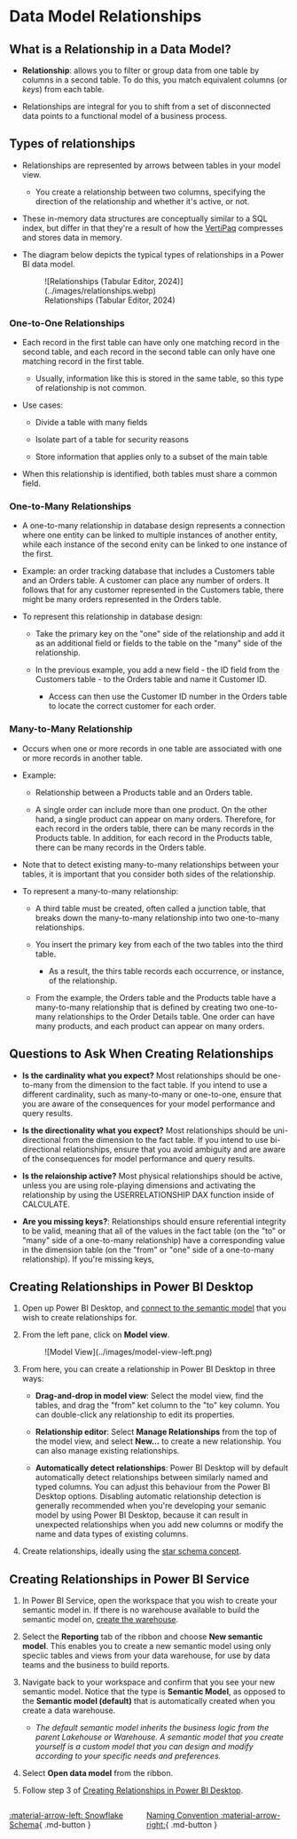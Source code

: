 # Data Model Relationships

## What is a Relationship in a Data Model?

- **Relationship**: allows you to filter or group data from one table by columns in a second table. To do this, you match equivalent columns (or *keys*) from each table.

- Relationships are integral for you to shift from a set of disconnected data points to a functional model of a business process.

## Types of relationships

- Relationships are represented by arrows between tables in your model view.

    - You create a relationship between two columns, specifying the direction of the relationship and whether it's active, or not. 

- These in-memory data structures are conceptually similar to a SQL index, but differ in that they're a result of how the [VertiPaq](../power_bi/vertipaq.md) compresses and stores data in memory.

- The diagram below depicts the typical types of relationships in a Power BI data model.

    <figure markdown="span">
    ![Relationships (Tabular Editor, 2024)](../images/relationships.webp)
    <figcaption>Relationships (Tabular Editor, 2024)</figcaption>
    </figure>

### One-to-One Relationships

- Each record in the first table can have only one matching record in the second table, and each record in the second table can only have one matching record in the first table.

    - Usually, information like this is stored in the same table, so this type of relationship is not common.

- Use cases: 

    - Divide a table with many fields

    - Isolate part of a table for security reasons

    - Store information that applies only to a subset of the main table

- When this relationship is identified, both tables must share a common field.

### One-to-Many Relationships

- A one-to-many relationship in database design represents a connection where one entity can be linked to multiple instances of another entity, while each instance of the second enity can be linked to one instance of the first.

- Example: an order tracking database that includes a Customers table and an Orders table. A customer can place any number of orders. It follows that for any customer represented in the Customers table, there might be many orders represented in the Orders table. 

- To represent this relationship in database design:

    - Take the primary key on the "one" side of the relationship and add it as an additional field or fields to the table on the "many" side of the relationship.

    - In the previous example, you add a new field - the ID field from the Customers table - to the Orders table and name it Customer ID.

        - Access can then use the Customer ID number in the Orders table to locate the correct customer for each order.

### Many-to-Many Relationship

- Occurs when one or more records in one table are associated with one or more records in another table.

- Example:

    - Relationship between a Products table and an Orders table.

    - A single order can include more than one product. On the other hand, a single product can appear on many orders. Therefore, for each record in the orders table, there can be many records in the Products table. In addition, for each record in the Products table, there can be many records in the Orders table.

- Note that to detect existing many-to-many relationships between your tables, it is important that you consider both sides of the relationship.

- To represent a many-to-many relationship:

    - A third table must be created, often called a junction table, that breaks down the many-to-many relationship into two one-to-many relationships.

    - You insert the primary key from each of the two tables into the third table.

        - As a result, the thirs table records each occurrence, or instance, of the relationship.

    - From the example, the Orders table and the Products table have a many-to-many relationship that is defined by creating two one-to-many relationships to the Order Details table. One order can have many products, and each product can appear on many orders.

## Questions to Ask When Creating Relationships

- **Is the cardinality what you expect?** Most relationships should be one-to-many from the dimension to the fact table. If you intend to use a different cardinality, such as many-to-many or one-to-one, ensure that you are aware of the consequences for your model performance and query results.

- **Is the directionality what you expect?** Most relationships should be uni-directional from the dimension to the fact table. If you intend to use bi-directional relationships, ensure that you avoid ambiguity and are aware of the consequences for model performance and query results.

- **Is the relaionship active?** Most physical relationships should be active, unless you are using role-playing dimensions and activating the relationship by using the USERRELATIONSHIP DAX function inside of CALCULATE.

- **Are you missing keys?**: Relationships should ensure referential integrity to be valid, meaning that all of the values in the fact table (on the "to" or "many" side of a one-to-many relationship) have a corresponding value in the dimension table (on the "from" or "one" side of a one-to-many relationship). If you're missing keys, 

## Creating Relationships in Power BI Desktop

1. Open up Power BI Desktop, and [connect to the semantic model](../fabric_tools/semantic_model.md#connecting-to-semantic-model-in-power-bi-desktop) that you wish to create relationships for.

2. From the left pane, click on **Model view**.

    <figure markdown="span">
    ![Model View](../images/model-view-left.png)
    </figure>

3. From here, you can create a relationship in Power BI Desktop in three ways:

    - **Drag-and-drop in model view**: Select the model view, find the tables, and drag the "from" ket column to the "to" key column. You can double-click any relationship to edit its properties.

    - **Relationship editor**: Select **Manage Relationships** from the top of the model view, and select **New...** to create a new relationship. You can also manage existing relationships.

    - **Automatically detect relationships**: Power BI Desktop will by default automatically detect relationships between similarly named and typed columns. You can adjust this behaviour from the Power BI Desktop options. Disabling automatic relationship detection is generally recommended when you're developing your semanic model by using Power BI Desktop, because it can result in unexpected relationships when you add new columns or modify the name and data types of existing columns.

4. Create relationships, ideally using the [star schema concept](./star_schema.md).

## Creating Relationships in Power BI Service

1. In Power BI Service, open the workspace that you wish to create your semantic model in. If there is no warehouse available to build the semantic model on, [create the warehouse](../fabric_tools/warehouse.md#creating-a-warehouse).

2. Select the **Reporting** tab of the ribbon and choose **New semantic model**. This enables you to create a new semantic model using only speciic tables and views from your data warehouse, for use by data teams and the business to build reports.

3. Navigate back to your workspace and confirm that you see your new semantic model. Notice that the type is **Semantic Model**, as opposed to the **Semantic model (default)** that is automatically created when you create a data warehouse.

    - *The default semantic model inherits the business logic from the parent Lakehouse or Warehouse. A semantic model that you create yourself is a custom model that you can design and modify according to your specific needs and preferences.*

4. Select **Open data model** from the ribbon.

5. Follow step 3 of [Creating Relationships in Power BI Desktop](#creating-relationships-in-power-bi-desktop).

<div style="display: flex; justify-content: space-between;" markdown="1">

[:material-arrow-left: Snowflake Schema](./snowflake.md){ .md-button }

[Naming Convention :material-arrow-right:](./naming_convention.md){ .md-button }

</div>